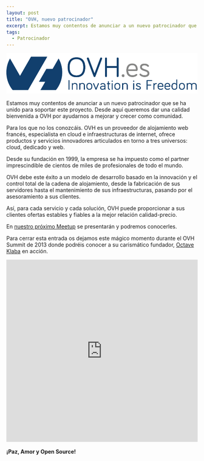 ```yaml
---
layout: post
title: "OVH, nuevo patrocinador"
excerpt: Estamos muy contentos de anunciar a un nuevo patrocinador que se ha unido para soportar este proyecto. Desde aquí queremos dar una calidad bienvenida a OVH por ayudarnos a mejorar y crecer como comunidad.
tags: 
  - Patrocinador
---
```


<img class="post--masthead" src="/img/ovh.png" alt="Logo de OVH, proveedor de alojamiento web francés">

Estamos muy contentos de anunciar a un nuevo patrocinador que se ha unido para soportar este proyecto. Desde aquí queremos dar una calidad bienvenida a OVH por ayudarnos a mejorar y crecer como comunidad.

Para los que no los conozcáis. OVH es un proveedor de alojamiento web francés, especialista en cloud e infraestructuras de internet, ofrece productos y servicios innovadores articulados en torno a tres universos: cloud, dedicado y web.

Desde su fundación en 1999, la empresa se ha impuesto como el partner imprescindible de cientos de miles de profesionales de todo el mundo.

OVH debe este éxito a un modelo de desarrollo basado en la innovación y el control total de la cadena de alojamiento, desde la fabricación de sus servidores hasta el mantenimiento de sus infraestructuras, pasando por el asesoramiento a sus clientes.

Así, para cada servicio y cada solución, OVH puede proporcionar a sus clientes ofertas estables y fiables a la mejor relación calidad-precio.

En <a href="https://www.meetup.com/Open-Source-Weekends/events/235616954/" class="link">nuestro próximo Meetup</a> se presentarán y podremos conocerles.

Para cerrar esta entrada os dejamos este mágico momento durante el OVH Summit de 2013 donde podréis conocer a su carismático fundador, <a href="https://twitter.com/olesovhcom" class="link">Octave Klaba</a> en acción.

<iframe class="center" width="100%" height="480" src="https://www.youtube.com/embed/ooGRoLtupQo?rel=0" frameborder="0" allowfullscreen></iframe>

**¡Paz, Amor y Open Source!**
